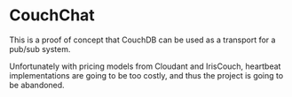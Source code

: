 CouchChat
=========

This is a proof of concept that CouchDB can be used as a transport for 
a pub/sub system. 

Unfortunately with pricing models from Cloudant and IrisCouch,
heartbeat implementations are going to be too costly, and thus the project
is going to be abandoned. 
